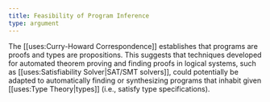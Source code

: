 ```yaml
---
title: Feasibility of Program Inference
type: argument
---
```

The [[uses:Curry-Howard Correspondence]] establishes that programs are proofs and types are propositions. This suggests that techniques developed for automated theorem proving and finding proofs in logical systems, such as [[uses:Satisfiability Solver|SAT/SMT solvers]], could potentially be adapted to automatically finding or synthesizing programs that inhabit given [[uses:Type Theory|types]] (i.e., satisfy type specifications).